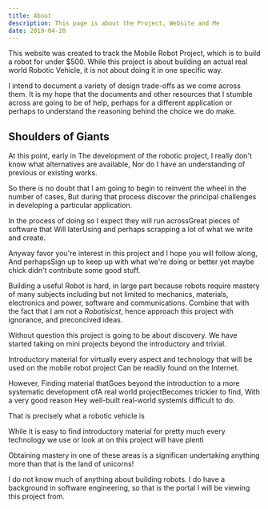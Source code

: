 ```yaml
---
title: About
description: This page is about the Project, Website and Me
date: 2019-04-20
---
```


This website was created to track the Mobile Robot Project, which is
to build a robot for under $500.  While this project is about building
an actual real world Robotic Vehicle, it is not about doing it in one
specific way.

I intend to document a variety of design trade-offs as we come across
them.  It is my hope that the documents and other resources that I
stumble across are going to be of help, perhaps for a different
application or perhaps to understand the reasoning behind the choice
we do make.

## Shoulders of Giants

At this point, early in The development of the robotic project, I
really don't know what alternatives are available, Nor do I have an
understanding of previous or existing works.

So there is no doubt that I am going to begin to reinvent the wheel in
the number of cases, But during that process discover the principal
challenges in developing a particular application.

In the process of doing so I expect they will run acrossGreat pieces
of software that Will laterUsing and perhaps scrapping a lot of what
we write and create.

Anyway favor you're interest in this project and I hope you will
follow along, And perhapsSign up to keep up with what we're doing or
better yet maybe chick didn't contribute some good stuff. 

Building  a useful Robot is hard, in large part because robots require
mastery of many subjects including but not limited to mechanics,
materials, electronics and power, software and communications.
Combine that with the fact that I am not a _Robotisicst_, hence
approach this project with ignorance, and preconcived ideas.

<!--more-->
Without question this project is going to be about discovery.  We have
started taking on mini projects beyond the introductory and trivial.

Introductory material for virtually every aspect and technology that
will be used on the mobile robot project Can be readily found on the
Internet. 

However, Finding material thatGoes beyond the introduction to a more
systematic development ofA real world projectBecomes trickier to find,
With a very good reason Hey well-built real-world systemIs difficult
to do. 

That is precisely what a robotic vehicle is

While it is easy to find introductory material for pretty much every
technology we use or look at on this project will have plenti

Obtaining mastery in one of these areas is a significan undertaking
anything more than that is the land of unicorns!

I do not know much of anything about building robots.  I do have a
background in software engineering, so that is the portal I will be
viewing this project from.
